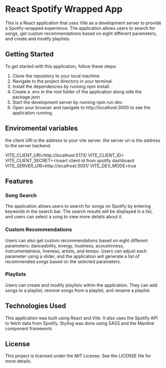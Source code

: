 # React Spotify Wrapped App
This is a React application that uses Vite as a development server to provide a Spotify-wrapped experience. The application allows users to search for songs, get custom recommendations based on eight different parameters, and create and modify playlists.

## Getting Started
To get started with this application, follow these steps:

1. Clone the repository to your local machine.
2. Navigate to the project directory in your terminal.
3. Install the dependencies by running npm install.
4. Create a .env in the root folder of the application along side the package.json
5. Start the development server by running npm run dev.
6. Open your browser and navigate to http://localhost:3000 to see the application running.

## Enviromental variables
the client URI is the address to your vite server. 
the server uri is the address to the server backend. 

VITE_CLIENT_URI=http://localhost:5173/
VITE_CLIENT_ID=<insert client id from spotify dashboard>
VITE_CLIENT_SECRET=<insert client id from spotify dashboard
VITE_SERVER_URI=http://localhost:3001/
VITE_DEV_MODE=true

## Features
### Song Search
The application allows users to search for songs on Spotify by entering keywords in the search bar. The search results will be displayed in a list, and users can select a song to view more details about it.

### Custom Recommendations
Users can also get custom recommendations based on eight different parameters: danceability, energy, loudness, acousticness, instrumentalness, liveness, artists, and tempo. Users can adjust each parameter using a slider, and the application will generate a list of recommended songs based on the selected parameters.

### Playlists
Users can create and modify playlists within the application. They can add songs to a playlist, remove songs from a playlist, and rename a playlist.

## Technologies Used
This application was built using React and Vite. It also uses the Spotify API to fetch data from Spotify. Styling was done using SASS and the Mantine component framework.

## License
This project is licensed under the MIT License. See the LICENSE file for more details.
